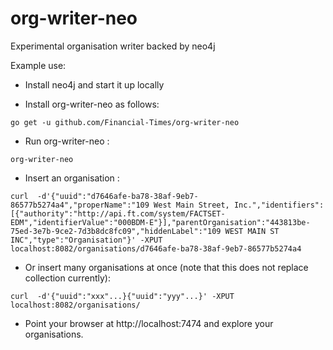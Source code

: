 # org-writer-neo
Experimental organisation writer backed by neo4j

Example use:

- Install neo4j and start it up locally


- Install org-writer-neo as follows:

```
go get -u github.com/Financial-Times/org-writer-neo
```


- Run org-writer-neo :
```
org-writer-neo
```

- Insert an organisation :

```
curl  -d'{"uuid":"d7646afe-ba78-38af-9eb7-86577b5274a4","properName":"109 West Main Street, Inc.","identifiers":[{"authority":"http://api.ft.com/system/FACTSET-EDM","identifierValue":"000BDM-E"}],"parentOrganisation":"443813be-75ed-3e7b-9ce2-7d3b8dc8fc09","hiddenLabel":"109 WEST MAIN ST INC","type":"Organisation"}' -XPUT localhost:8082/organisations/d7646afe-ba78-38af-9eb7-86577b5274a4
```

- Or insert many organisations at once (note that this does not replace collection currently):

```
curl  -d'{"uuid":"xxx"...}{"uuid":"yyy"...}' -XPUT localhost:8082/organisations/
```

- Point your browser at http://localhost:7474 and explore your organisations.
